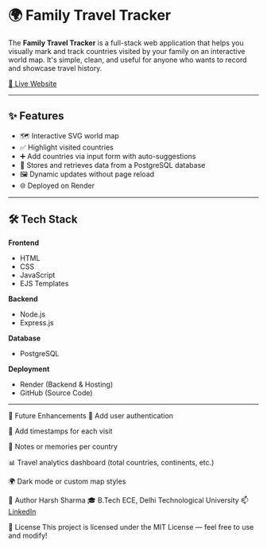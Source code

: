 # 🌍 Family Travel Tracker

The **Family Travel Tracker** is a full-stack web application that helps you visually mark and track countries visited by your family on an interactive world map. It's simple, clean, and useful for anyone who wants to record and showcase travel history.

[🔗 Live Website](https://family-travel-tracker-yhg6.onrender.com/)

---

## ✨ Features

- 🗺️ Interactive SVG world map
- ✅ Highlight visited countries
- ➕ Add countries via input form with auto-suggestions
- 💾 Stores and retrieves data from a PostgreSQL database
- 🖼️ Dynamic updates without page reload
- 🌐 Deployed on Render

---

## 🛠️ Tech Stack

**Frontend**
- HTML
- CSS
- JavaScript
- EJS Templates

**Backend**
- Node.js
- Express.js

**Database**
- PostgreSQL

**Deployment**
- Render (Backend & Hosting)
- GitHub (Source Code)

---

🔮 Future Enhancements
👥 Add user authentication

📆 Add timestamps for each visit

📝 Notes or memories per country

📊 Travel analytics dashboard (total countries, continents, etc.)

🌍 Dark mode or custom map styles

👤 Author
Harsh Sharma
🎓 B.Tech ECE, Delhi Technological University
📫 [LinkedIn](https://www.linkedin.com/in/harsh-sharma-b26098257/)

📝 License
This project is licensed under the MIT License — feel free to use and modify!
